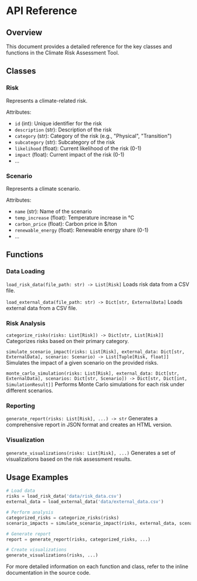 # API Reference

## Overview
This document provides a detailed reference for the key classes and functions in the Climate Risk Assessment Tool.

## Classes

### Risk
Represents a climate-related risk.

Attributes:
- `id` (int): Unique identifier for the risk
- `description` (str): Description of the risk
- `category` (str): Category of the risk (e.g., "Physical", "Transition")
- `subcategory` (str): Subcategory of the risk
- `likelihood` (float): Current likelihood of the risk (0-1)
- `impact` (float): Current impact of the risk (0-1)
- ...

### Scenario
Represents a climate scenario.

Attributes:
- `name` (str): Name of the scenario
- `temp_increase` (float): Temperature increase in °C
- `carbon_price` (float): Carbon price in $/ton
- `renewable_energy` (float): Renewable energy share (0-1)
- ...

## Functions

### Data Loading

`load_risk_data(file_path: str) -> List[Risk]`
Loads risk data from a CSV file.

`load_external_data(file_path: str) -> Dict[str, ExternalData]`
Loads external data from a CSV file.

### Risk Analysis

`categorize_risks(risks: List[Risk]) -> Dict[str, List[Risk]]`
Categorizes risks based on their primary category.

`simulate_scenario_impact(risks: List[Risk], external_data: Dict[str, ExternalData], scenario: Scenario) -> List[Tuple[Risk, float]]`
Simulates the impact of a given scenario on the provided risks.

`monte_carlo_simulation(risks: List[Risk], external_data: Dict[str, ExternalData], scenarios: Dict[str, Scenario]) -> Dict[str, Dict[int, SimulationResult]]`
Performs Monte Carlo simulations for each risk under different scenarios.

### Reporting

`generate_report(risks: List[Risk], ...) -> str`
Generates a comprehensive report in JSON format and creates an HTML version.

### Visualization

`generate_visualizations(risks: List[Risk], ...)`
Generates a set of visualizations based on the risk assessment results.

## Usage Examples

```python
# Load data
risks = load_risk_data('data/risk_data.csv')
external_data = load_external_data('data/external_data.csv')

# Perform analysis
categorized_risks = categorize_risks(risks)
scenario_impacts = simulate_scenario_impact(risks, external_data, scenarios['Net Zero 2050'])

# Generate report
report = generate_report(risks, categorized_risks, ...)

# Create visualizations
generate_visualizations(risks, ...)
```

For more detailed information on each function and class, refer to the inline documentation in the source code.